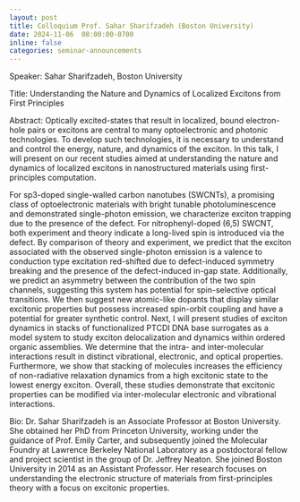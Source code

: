 ```yaml
---
layout: post
title: Colloquium Prof. Sahar Sharifzadeh (Boston University)
date: 2024-11-06  08:00:00-0700
inline: false
categories: seminar-announcements
---
```


Speaker: Sahar Sharifzadeh, Boston University

Title: Understanding the Nature and Dynamics of Localized Excitons from First Principles

Abstract: Optically excited-states that result in localized, bound electron-hole pairs or excitons are central to many optoelectronic and photonic technologies. To develop such technologies, it is necessary to understand and control the energy, nature, and dynamics of the exciton. In this talk, I will present on our recent studies aimed at understanding the nature and dynamics of localized excitons in nanostructured materials using first-principles computation.

For sp3-doped single-walled carbon nanotubes (SWCNTs), a promising class of optoelectronic materials with bright tunable photoluminescence and demonstrated single-photon emission, we characterize exciton trapping due to the presence of the defect. For nitrophenyl-doped (6,5) SWCNT, both experiment and theory indicate a long-lived spin is introduced via the defect. By comparison of theory and experiment, we predict that the exciton associated with the observed single-photon emission is a valence to conduction type excitation red-shifted due to defect-induced symmetry breaking and the presence of the defect-induced in-gap state. Additionally, we predict an asymmetry between the contribution of the two spin channels, suggesting this system has potential for spin-selective optical transitions. We then suggest new atomic-like dopants that display similar excitonic properties but possess increased spin-orbit coupling and have a potential for greater synthetic control. Next, I will present studies of exciton dynamics in stacks of functionalized PTCDI DNA base surrogates as a model system to study exciton delocalization and dynamics within ordered organic assemblies. We determine that the intra- and inter-molecular interactions result in distinct vibrational, electronic, and optical properties. Furthermore, we show that stacking of molecules increases the efficiency of non-radiative relaxation dynamics from a high excitonic state to the lowest energy exciton. Overall, these studies demonstrate that excitonic properties can be modified via inter-molecular electronic and vibrational interactions.

Bio: Dr. Sahar Sharifzadeh is an Associate Professor at Boston University. She obtained her PhD from Princeton University, working under the guidance of Prof. Emily Carter, and subsequently joined the Molecular Foundry at Lawrence Berkeley National Laboratory as a postdoctoral fellow and project scientist in the group of Dr. Jeffrey Neaton. She joined Boston University in 2014 as an Assistant Professor. Her research focuses on understanding the electronic structure of materials from first-principles theory with a focus on excitonic properties.

